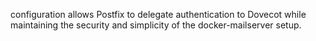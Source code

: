 
configuration allows Postfix to delegate authentication to Dovecot while maintaining the security and simplicity of the docker-mailserver setup.